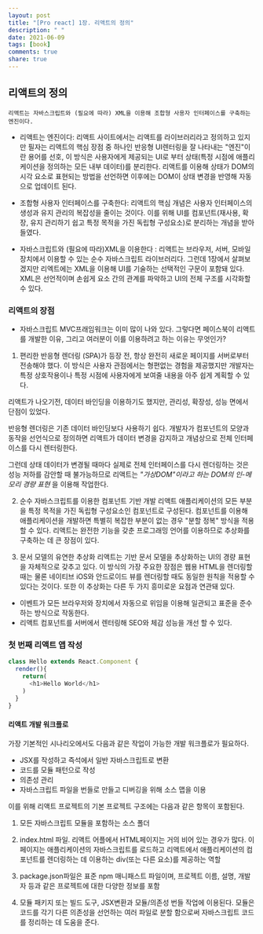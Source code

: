 ```yaml
---
layout: post
title: "[Pro react] 1장. 리액트의 정의"
description: " "
date: 2021-06-09
tags: [book]
comments: true
share: true
---
```


## 리액트의 정의

`리액트는 자바스크립트와 (필요에 따라) XML을 이용해 조합형 사용자 인터페이스를 구축하는 엔진이다.`

 - 리액트는 엔진이다: 리액트 사이트에서는 리액트를 라이브러리라고 정의하고 있지만 필자는 리액트의 핵심 장점 중 하나인 반응형 UI렌터링을 잘 나타내는 "엔진"이란 용어를 선호, 이 방식은 사용자에게 제공되는 UI로 부터 상태(특정 시점에 애플리케이션을 정의하는 모든 내부 데이터)를 분리한다. 리액트를 이용해 상태가 DOM의 시각 요소로 표현되는 방법을 선언하면 이후에는 DOM이 상태 변경을 반영해 자동으로 업데이트 된다.


 - 조합형 사용자 인터페이스를 구축한다: 리액트의 핵심 개념은 사용자 인터페이스의 생성과 유지 관리의 복잡성을 줄이는 것이다. 이를 위해 UI를 컴포넌트(재사용, 확장, 유지 관리하기 쉽고 특정 목적을 가진 독립형 구성요소)로 분리하는 개념을 받아 들였다.


 - 자바스크립트와 (필요에 따라)XML을 이용한다 : 리액트는 브라우저, 서버, 모바일 장치에서 이용할 수 있는 순수 자바스크립트 라이브러리다. 그런데 1장에서 살펴보겠지만 리엑트에는 XML을 이용해 UI를 기술하는 선택적인 구문이 포함돼 있다. XML은 선언적이며 손쉽게 요소 간의 관계를 파악하고 UI의 전체 구조를 시각화할 수 있다.

### 리액트의 장점
 - 자바스크립트 MVC프래임워크는 이미 많이 나와 있다. 그렇다면 페이스북이 리액트를 개발한 이유, 그리고 여러분이 이를 이용하려고 하는 이유는 무엇인가?

1. 편리한 반응형 렌더링
(SPA)가 등장 전, 항상 완전히 새로운 페이지를 서버로부터 전송해야 했다. 이 방식은 사용자 관점에서는 형편없는 경험을 제공했지만 개발자는 특정 상호작용이나 특정 시점에 사용자에게 보여줄 내용을 아주 쉽게 계획할 수 있다.

리액트가 나오기전, 데이터 바인딩을 이용하기도 했지만, 관리성, 확장성, 성능 면에서 단점이 있었다.

반응형 렌더링은 기존 데이터 바인딩보다 사용하기 쉽다. 개발자가 컴포넌트의 모양과 동작을 선언식으로 정의하면 리액트가 데이터 변경을 감지하고 개념상으로 전체 인터페이스를 다시 렌터링한다.

 그런데 상태 데이터가 변경될 때마다 실제로 전체 인터페이스를 다시 렌더링하는 것은 성능 저하를 감안할 때 불가능하므로 리액트는 *"가상DOM"이라고 하는 DOM의 인-메모리 경량 표현* 을 이용해 작업한다.

2. 순수 자바스크립트를 이용한 컴포넌트 기반 개발
 리액트 애플리케이션의 모든 부분을 특정 목적을 가진 독립형 구성요소인 컴포넌트로 구성된다. 컴포넌트를 이용해 애플리케이션을 개발하면 특별히 복잡한 부분이 없는 경우 "분할 정복" 방식을 적용할 수 있다.
 리액트는 완전한 기능을 갖춘 프로그래밍 언어를 이용하므로 추상화를 구축하는 데 큰 장점이 있다.


3. 문서 모델의 유연한 추상화
 리액트는 기반 문서 모델을 추상화하는 UI의 경량 표현을 자체적으로 갖추고 있다.
이 방식의 가장 주요한 장점은 웹용 HTML을 렌더링할 때는 물론 네이티브 iOS와 안드로이드 뷰를 렌더링할 때도 동일한 원칙을 적용할 수 있다는 것이다. 또한 이 추상화는 다른 두 가지 흥미로운 요점과 연관돼 있다.
 - 이벤트가 모든 브라우저와 장치에서 자동으로 위임을 이용해 일관되고 표준을 준수하는 방식으로 작동한다.
 - 리액트 컴포넌트를 서버에서 렌터링해 SEO와 체감 성능을 개선 할 수 있다.


### 첫 번째 리액트 앱 작성
```javascript
class Hello extends React.Component {
  render(){
    return(
      <h1>Hello World</h1>
    )
  }
}
```

#### 리액트 개발 워크플로
 가장 기본적인 시나리오에서도 다음과 같은 작업이 가능한 개발 워크플로가 필요하다.

 - JSX를 작성하고 즉석에서 일반 자바스크립트로 변환
 - 코드를 모듈 패턴으로 작성
 - 의존성 관리
 - 자바스크립트 파일을 번들로 만들고 디버깅을 위해 소스 맵을 이용

이를 위해 리액트 프로젝트의 기본 프로젝트 구조에는 다음과 같은 항목이 포함된다.

 1. 모든 자바스크립트 모듈을 포함하는 소스 폴더

 2. index.html 파일. 리액트 어플에서 HTML페이지는 거의 비어 있는 경우가 많다. 이 페이지는 애플리케이션의 자바스크립트를 로드하고 리액트에서 애플리케이션의 컴포넌트를 렌더링하는 데 이용하는 div(또는 다른 요소)를 제공하는 역할

 3. package.json파일은 표준 npm 매니패스트 파일이며, 프로젝트 이름, 설명, 개발자 등과 같은 프로젝트에 대한 다양한 정보를 포함

 4. 모듈 패키지 또는 빌드 도구, JSX변환과 모듈/의존성 번들 작업에 이용된다. 모듈은 코드를 각기 다른 의존성을 선언하는 여러 파일로 분할 함으로써 자바스크립트 코드를 정리하는 데 도움을 준다.
